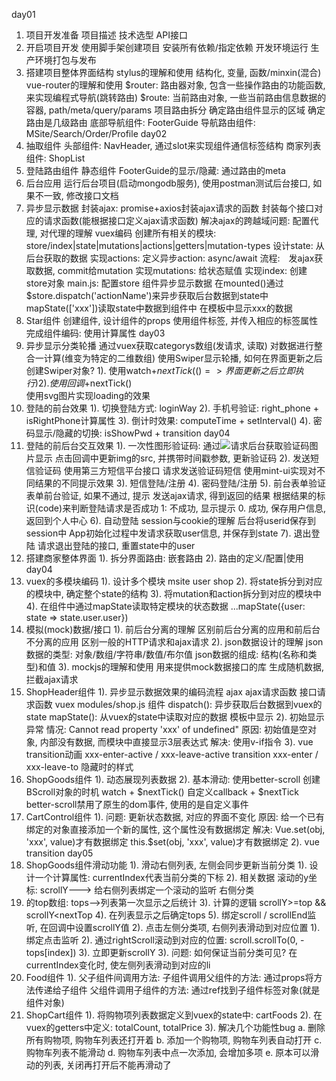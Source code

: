 day01
1. 项目开发准备
项目描述
技术选型
API接口
2. 开启项目开发
使用脚手架创建项目
安装所有依赖/指定依赖
开发环境运行
生产环境打包与发布
3. 搭建项目整体界面结构
stylus的理解和使用
    结构化, 变量, 函数/minxin(混合)
vue-router的理解和使用
    $router: 路由器对象, 包含一些操作路由的功能函数, 来实现编程式导航(跳转路由)
    $route: 当前路由对象, 一些当前路由信息数据的容器, path/meta/query/params
项目路由拆分
    确定路由组件显示的区域
    确定路由是几级路由
底部导航组件: FooterGuide
导航路由组件: MSite/Search/Order/Profile
day02
1. 抽取组件
头部组件: NavHeader, 通过slot来实现组件通信标签结构
商家列表组件: ShopList
2. 登陆路由组件
 静态组件
 FooterGuide的显示/隐藏: 通过路由的meta
3. 后台应用
运行后台项目(启动mongodb服务), 
使用postman测试后台接口, 如果不一致, 修改接口文档
4. 异步显示数据
封装ajax: 
    promise+axios封装ajax请求的函数
    封装每个接口对应的请求函数(能根据接口定义ajax请求函数)
    解决ajax的跨越域问题: 配置代理, 对代理的理解
vuex编码
    创建所有相关的模块: store/index|state|mutations|actions|getters|mutation-types
    设计state: 从后台获取的数据
    实现actions: 
        定义异步action: async/await
        流程:　发ajax获取数据, commit给mutation
    实现mutations: 给状态赋值
    实现index: 创建store对象
    main.js: 配置store
组件异步显示数据
    在mounted()通过$store.dispatch('actionName')来异步获取后台数据到state中
    mapState(['xxx'])读取state中数据到组件中
    在模板中显示xxx的数据
5. Star组件
创建组件, 设计组件的props
使用组件标签, 并传入相应的标签属性
完成组件编码: 使用计算属性
day03
1. 异步显示分类轮播
通过vuex获取categorys数组(发请求, 读取)
对数据进行整合一计算(维变为特定的二维数组)
使用Swiper显示轮播, 如何在界面更新之后创建Swiper对象?
    1). 使用watch+$nextTick( () =>{界面更新之后立即执行})
    2). 使用回调+$nextTick()	
使用svg图片实现loading的效果
2. 登陆的前台效果
1). 切换登陆方式: loginWay
2). 手机号验证: right_phone + isRightPhone计算属性
3). 倒计时效果: computeTime + setInterval()
4). 密码显示/隐藏的切换: isShowPwd + transition
day04
1. 登陆的前后台交互效果
1). 一次性图形验证码: 
    通过<img src="url">请求后台获取验证码图片显示
    点击回调中更新img的src, 并携带时间戳参数, 更新验证码
2). 发送短信验证码
    使用第三方短信平台接口
    请求发送验证码短信
    使用mint-ui实现对不同结果的不同提示效果
3). 短信登陆/注册
4). 密码登陆/注册
5). 前台表单验证
    表单前台验证, 如果不通过, 提示
    发送ajax请求, 得到返回的结果
    根据结果的标识(code)来判断登陆请求是否成功
        1: 不成功, 显示提示
        0. 成功, 保存用户信息, 返回到个人中心
6). 自动登陆
    session与cookie的理解
    后台将userid保存到session中
    App初始化过程中发请求获取user信息, 并保存到state
7). 退出登陆
    请求退出登陆的接口, 重置state中的user
2. 搭建商家整体界面
1). 拆分界面路由: 嵌套路由
2). 路由的定义/配置|使用
day04
1. vuex的多模块编码
1). 设计多个模块
    msite
    user
    shop
2). 将state拆分到对应的模块中, 确定整个state的结构
3). 将mutation和action拆分到对应的模块中
4). 在组件中通过mapState读取特定模块的状态数据
    ...mapState({user: state => state.user.user})
2. 模拟(mock)数据/接口
1). 前后台分离的理解
    区别前后台分离的应用和前后台不分离的应用
    区别一般的HTTP请求和ajax请求
2). json数据设计的理解
    json数据的类型: 对象/数组/字符串/数值/布尔值
    json数据的组成: 结构(名称和类型)和值
3). mockjs的理解和使用
    用来提供mock数据接口的库
    生成随机数据, 拦截ajax请求
3. ShopHeader组件
1). 异步显示数据效果的编码流程
    ajax
      ajax请求函数
      接口请求函数
    vuex
      modules/shop.js
    组件
      dispatch(): 异步获取后台数据到vuex的state
      mapState(): 从vuex的state中读取对应的数据
      模板中显示
2). 初始显示异常
    情况: Cannot read property 'xxx' of undefined"
    原因: 初始值是空对象, 内部没有数据, 而模块中直接显示3层表达式
    解决: 使用v-if指令
3). vue transition动画
    <transition name="xxx">
    xxx-enter-active / xxx-leave-active
      transition
    xxx-enter / xxx-leave-to
      隐藏时的样式
4. ShopGoods组件
1). 动态展现列表数据
2). 基本滑动:
    使用better-scroll
    创建BScroll对象的时机
      watch + $nextTick()
      自定义callback + $nextTick
    better-scroll禁用了原生的dom事件, 使用的是自定义事件
5. CartControl组件
1). 问题: 更新状态数据, 对应的界面不变化
  原因: 给一个已有绑定的对象直接添加一个新的属性, 这个属性没有数据绑定
  解决: 
    Vue.set(obj, 'xxx', value)才有数据绑定
    this.$set(obj, 'xxx', value)才有数据绑定
2). vue transition
day05
1. ShopGoods组件滑动功能
1). 滑动右侧列表, 左侧会同步更新当前分类
    1). 设计一个计算属性: currentIndex代表当前分类的下标
    2). 相关数据
      滚动的y坐标: scrollY---> 给右侧列表绑定一个滚动的监听
      右侧分类<li>的top数组: tops-->列表第一次显示之后统计
    3). 计算的逻辑
       scrollY>=top && scrollY<nextTop
    4). 在列表显示之后确定tops
    5). 绑定scroll / scrollEnd监听, 在回调中设置scrollY值
2). 点击左侧分类项, 右侧列表滑动到对应位置
    1). 绑定点击监听
    2). 通过rightScroll滚动到对应的位置: scroll.scrollTo(0, -tops[index])
    3). 立即更新scrollY
3). 问题: 如何保证当前分类可见?
    在currentIndex变化时, 使左侧列表滑动到对应的li
2. Food组件
1). 父子组件间调用方法:
    子组件调用父组件的方法: 通过props将方法传递给子组件
    父组件调用子组件的方法: 通过ref找到子组件标签对象(就是组件对象)
3. ShopCart组件
1). 将购物项列表数据定义到vuex的state中: cartFoods
2). 在vuex的getters中定义: totalCount, totalPrice
3). 解决几个功能性bug
    a. 删除所有购物项, 购物车列表还打开着
    b. 添加一个购物项, 购物车列表自动打开
    c. 购物车列表不能滑动
    d. 购物车列表中点一次添加, 会增加多项
    e. 原本可以滑动的列表, 关闭再打开后不能再滑动了